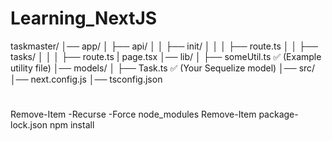 # Learning_NextJS

taskmaster/
│── app/
│   ├── api/
│   │   ├── init/
│   │   │   ├── route.ts
│   │   ├── tasks/
│   │   │   ├── route.ts
|   page.tsx
│── lib/
│   ├── someUtil.ts  ✅ (Example utility file)
│── models/
│   ├── Task.ts      ✅ (Your Sequelize model)
│── src/
│── next.config.js
│── tsconfig.json

# ###################################
Remove-Item -Recurse -Force node_modules
Remove-Item package-lock.json
npm install
